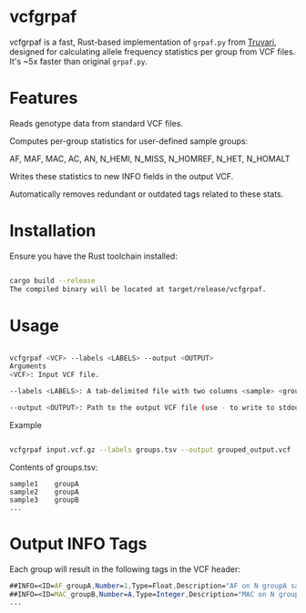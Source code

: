 # vcfgrpaf
vcfgrpaf is a fast, Rust-based implementation of `grpaf.py` from [Truvari](https://github.com/ACEnglish/truvari), designed for calculating allele frequency statistics per group from VCF files. It's ~5x faster than original `grpaf.py`.

# Features
Reads genotype data from standard VCF files.

Computes per-group statistics for user-defined sample groups:

AF, MAF, MAC, AC, AN, N_HEMI, N_MISS, N_HOMREF, N_HET, N_HOMALT

Writes these statistics to new INFO fields in the output VCF.

Automatically removes redundant or outdated tags related to these stats.

# Installation
Ensure you have the Rust toolchain installed:

```bash

cargo build --release
The compiled binary will be located at target/release/vcfgrpaf.
```

# Usage

```bash

vcfgrpaf <VCF> --labels <LABELS> --output <OUTPUT>
Arguments
<VCF>: Input VCF file.

--labels <LABELS>: A tab-delimited file with two columns <sample> <group>, mapping samples to groups.

--output <OUTPUT>: Path to the output VCF file (use - to write to stdout).
```
Example

```bash

vcfgrpaf input.vcf.gz --labels groups.tsv --output grouped_output.vcf
```

Contents of groups.tsv:

```
sample1    groupA
sample2    groupA
sample3    groupB
...
```

# Output INFO Tags
Each group will result in the following tags in the VCF header:

```mathematica
##INFO=<ID=AF_groupA,Number=1,Type=Float,Description="AF on N groupA samples">
##INFO=<ID=MAC_groupB,Number=A,Type=Integer,Description="MAC on N groupB samples">
...
```
